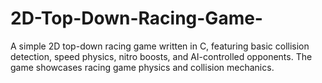 # 2D-Top-Down-Racing-Game-
A simple 2D top-down racing game written in C, featuring basic collision detection, speed physics, nitro boosts, and AI-controlled opponents. The game showcases racing game physics and collision mechanics.
